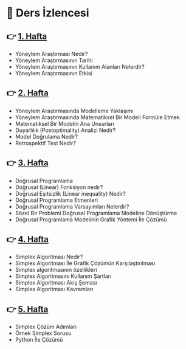 # :bookmark_tabs: Ders İzlencesi 

## :point_right:	 [1. Hafta](https://github.com/enesmanan/ders-notlari/blob/main/%C4%B0ntroduction%20to%20Operation%20Resource/Hafta_1.ipynb)
+ Yöneylem Araştırması Nedir?
+ Yöneylem Araştırmasının Tarihi
+ Yöneylem Araştırmasının Kullanım Alanları Nelerdir?
+ Yöneylem Araştırmasının Etkisi

## :point_right:	 [2. Hafta](https://github.com/enesmanan/ders-notlari/blob/main/%C4%B0ntroduction%20to%20Operation%20Resource/Hafta_2.ipynb) 
+ Yöneylem Araştırmasında Modelleme Yaklaşımı
+ Yöneylem Araştırmasında Matematiksel Bir Modeli Formüle Etmek
+ Matematiksel Bir Modelin Ana Unsurları
+ Duyarlılık (Postoptimality) Analizi Nedir?
+ Model Doğrulama Nedir?
+ Retrospektif Test Nedir?

## :point_right:	 [3. Hafta](https://github.com/enesmanan/ders-notlari/blob/main/%C4%B0ntroduction%20to%20Operation%20Resource/Hafta_3.ipynb) 
+ Doğrusal Programlama
+ Doğrusal (Linear) Fonksiyon nedir?
+ Doğrusal Eşitsizlik (Linear inequality) Nedir?
+ Doğrusal Programlama Etmenleri
+ Doğrusal Programlama Varsayımları Nelerdir?
+ Sözel Bir Problemi Doğrusal Programlama Modeline Dönüştürme
+ Doğrusal Programlama Modelinin Grafik Yöntemi İle Çözümü


## :point_right:	 [4. Hafta](https://github.com/enesmanan/ders-notlari/blob/main/%C4%B0ntroduction%20to%20Operation%20Resource/Hafta_4.ipynb) 
+ Simplex Algoritması Nedir?
+ Simplex Algoritması İle Grafik Çözümün Karşılaştırılması
+ Simplex algoritmasının özellikleri
+ Simplex Algoritmasını Kullanım Şartları
+ Simplex Algoritması Akış Şeması
+ Simplex Algoritması Kavramları

## :point_right:	 [5. Hafta](https://github.com/enesmanan/ders-notlari/blob/main/%C4%B0ntroduction%20to%20Operation%20Resource/Hafta_5.ipynb) 
+ Simplex Çözüm Adımları
+ Örnek Simplex Sorusu 
+ Python İle Çözümü


